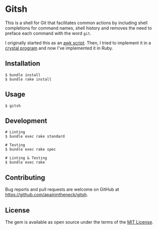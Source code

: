 # Gitsh

This is a shell for Git that facilitates common actions by including shell completions for command names, shell history and removes the need to preface each command with the word `git`.

I originally started this as an [awk script](https://gist.github.com/apainintheneck/ddc87043a645e87f2d9e02b69be155b6). Then, I tried to implement it in a [crystal program](https://github.com/apainintheneck/gitsh-cr) and now I've implemented it in Ruby.

## Installation

```console
$ bundle install
$ bundle rake install
```

## Usage

```console
$ gitsh
```

## Development

```console
# Linting
$ bundle exec rake standard

# Testing
$ bundle exec rake spec

# Linting & Testing
$ bundle exec rake
```

## Contributing

Bug reports and pull requests are welcome on GitHub at https://github.com/apainintheneck/gitsh.

## License

The gem is available as open source under the terms of the [MIT License](https://opensource.org/licenses/MIT).
